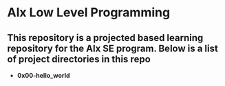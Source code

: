 # Alx Low Level Programming
This repository is a projected based learning repository for the Alx SE program.
Below is a list of project directories in this repo
---
- **0x00-hello_world**

